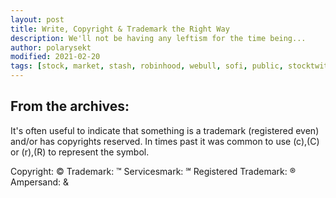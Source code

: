 ```yaml
---
layout: post
title: Write, Copyright & Trademark the Right Way
description: We'll not be having any leftism for the time being...
author: polarysekt
modified: 2021-02-20
tags: [stock, market, stash, robinhood, webull, sofi, public, stocktwits]
---
```


## From the archives:

It's often useful to indicate that something is a trademark (registered even) and/or has copyrights reserved. 
In times past it was common to use (c),(C) or (r),(R) to represent the symbol.

Copyright: ©
Trademark: ™
Servicesmark: ℠
Registered Trademark: ®
Ampersand: &


